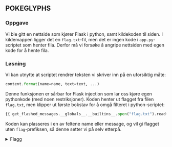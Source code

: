 ## POKEGLYPHS

### Oppgave

Vi ble gitt en nettside som kjører Flask i python, samt kildekoden til siden. I kildemappen ligger det en `flag.txt`-fil, men det er ingen kode i `app.py`-scriptet som henter fila. Derfor må vi forsøke å angripe nettsiden med egen kode for å hente fila.


### Løsning

Vi kan utnytte at scriptet rendrer teksten vi skriver inn på en uforsiktig måte:

```py
content.format(name=name, text=text, ...)
```

Denne funksjonen er sårbar for Flask injection som lar oss kjøre egen pythonkode (med noen restriksjoner). Koden henter ut flagget fra filen `flag.txt`, men klipper ut første bokstav for å omgå filteret i python-scriptet:

```py
{{ get_flashed_messages.__globals__.__builtins__.open("flag.txt").read()[3:] }}
```

Koden kan plasseres i en av feltene name eller message, og vil gi flagget uten `flag`-prefiksen, så denne setter vi på selv etterpå.

<details>
  <summary>Flagg</summary>
  
  `flag{SSTI_or_Super_Snuggly_Tabby_Infatuation}`
</details>
